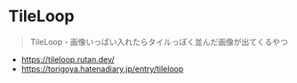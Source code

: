 # TileLoop

> TileLoop - 画像いっぱい入れたらタイルっぽく並んだ画像が出てくるやつ

- https://tileloop.rutan.dev/
- https://torigoya.hatenadiary.jp/entry/tileloop
